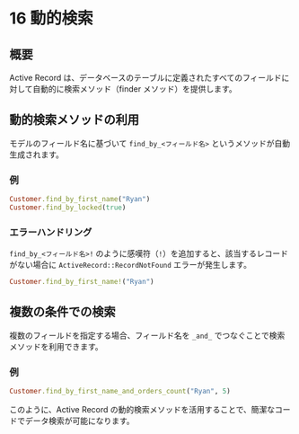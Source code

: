 # 16 動的検索

## 概要
Active Record は、データベースのテーブルに定義されたすべてのフィールドに対して自動的に検索メソッド（finder メソッド）を提供します。

## 動的検索メソッドの利用
モデルのフィールド名に基づいて `find_by_<フィールド名>` というメソッドが自動生成されます。

### 例
```ruby
Customer.find_by_first_name("Ryan")
Customer.find_by_locked(true)
```

### エラーハンドリング
`find_by_<フィールド名>!` のように感嘆符（`!`）を追加すると、該当するレコードがない場合に `ActiveRecord::RecordNotFound` エラーが発生します。

```ruby
Customer.find_by_first_name!("Ryan")
```

## 複数の条件での検索
複数のフィールドを指定する場合、フィールド名を `_and_` でつなぐことで検索メソッドを利用できます。

### 例
```ruby
Customer.find_by_first_name_and_orders_count("Ryan", 5)
```

このように、Active Record の動的検索メソッドを活用することで、簡潔なコードでデータ検索が可能になります。

